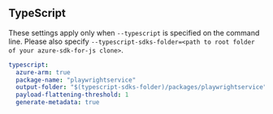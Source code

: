 ## TypeScript

These settings apply only when `--typescript` is specified on the command line.
Please also specify `--typescript-sdks-folder=<path to root folder of your azure-sdk-for-js clone>`.

```yaml $(typescript)
typescript:
  azure-arm: true
  package-name: "playwrightservice"
  output-folder: "$(typescript-sdks-folder)/packages/playwrightservice"
  payload-flattening-threshold: 1
  generate-metadata: true
```
